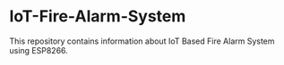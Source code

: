 # IoT-Fire-Alarm-System
This repository contains information about IoT Based Fire Alarm System using ESP8266.
